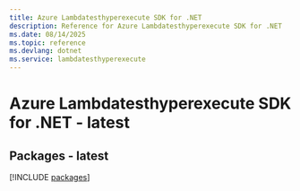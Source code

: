 ```yaml
---
title: Azure Lambdatesthyperexecute SDK for .NET
description: Reference for Azure Lambdatesthyperexecute SDK for .NET
ms.date: 08/14/2025
ms.topic: reference
ms.devlang: dotnet
ms.service: lambdatesthyperexecute
---
```

# Azure Lambdatesthyperexecute SDK for .NET - latest
## Packages - latest
[!INCLUDE [packages](lambdatesthyperexecute-index.md)]